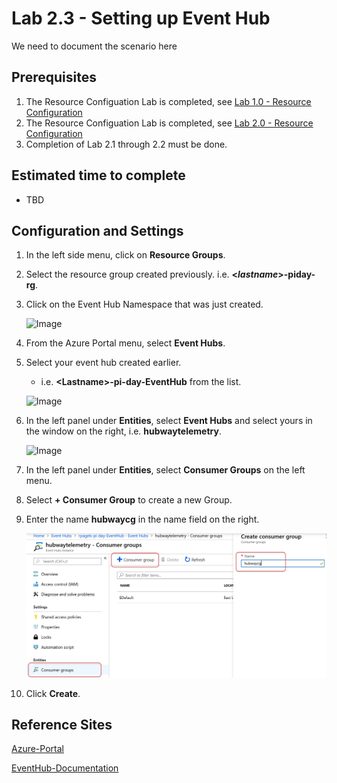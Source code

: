 # Lab 2.3 - Setting up Event Hub
We need to document the scenario here

## Prerequisites
1. The Resource Configuation Lab is completed, see [Lab 1.0 - Resource Configuration](https://github.com/Azure/IoT-Pi-Day/tree/master/Lab%201%20-%20Getting%20started%20with%20the%20Sense%20HAT/Lab%201.0%20-%20Resource%20Configuration)
2. The Resource Configuation Lab is completed, see [Lab 2.0 - Resource Configuration](https://github.com/Azure/IoT-Pi-Day/tree/master/Lab%202%20-%20Working%20with%20Hubway%20Data/Lab%202.0%20-%20Resource%20Configuration)
3. Completion of Lab 2.1 through 2.2 must be done.

## Estimated time to complete
- TBD

## Configuration and Settings

1. In the left side menu, click on **Resource Groups**.
2. Select the resource group created previously. i.e. **<*lastname*>-piday-rg**.
3. Click on the Event Hub Namespace that was just created.

    ![Image](/images/lab-0-imagex.png)


1. From the Azure Portal menu, select **Event Hubs**.
1. Select your event hub created earlier.
    - i.e. **<**Lastname**>-pi-day-EventHub** from the list.

    ![Image](/images/lab-2.2-imagex.png)

3. In the left panel under **Entities**, select **Event Hubs** and select yours in the window on the right, i.e. **hubwaytelemetry**.

    ![Image](/images/lab-2.2-imagex.png)

4. In the left panel under **Entities**, select **Consumer Groups** on the left menu.
5. Select **+ Consumer Group** to create a new Group.
6. Enter the name **hubwaycg** in the name field on the right.

    ![Image](/images/lab-2.2-image3.png)

7. Click **Create**.

## Reference Sites

[Azure-Portal](https://portal.azure.com/)

[EventHub-Documentation](https://docs.microsoft.com/en-us/azure/event-hubs/)
